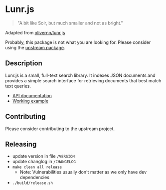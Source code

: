# Lunr.js

> "A bit like Solr, but much smaller and not as bright."

Adapted from [olivernn/lunr.js](https://github.com/olivernn/lunr.js)

Probably, this package is not what you are looking for. Please consider using the [upstream package](https://github.com/olivernn/lunr.js).


## Description

Lunr.js is a small, full-text search library.  It indexes JSON documents and provides a simple search interface for retrieving documents that best match text queries.


* [API documentation](https://lunrjs.com/docs/index.html) 
* [Working example](https://olivernn.github.io/moonwalkers/)


## Contributing

Please consider contributing to the upstream project.

## Releasing

* update version in file `/VERSION`
* update changlog in `/CHANGELOG`
* `make clean all release`
    * Note: Vulnerabilities usually don't matter as we only have dev dependencies
* `./build/release.sh`
